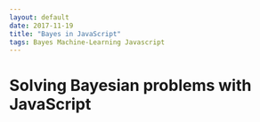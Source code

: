 ```yaml
---
layout: default
date: 2017-11-19
title: "Bayes in JavaScript"
tags: Bayes Machine-Learning Javascript
---
```


# Solving Bayesian problems with JavaScript

<script async src="//jsfiddle.net/waltherg/yqn9ycnb/embed/js,html,result/"></script>
